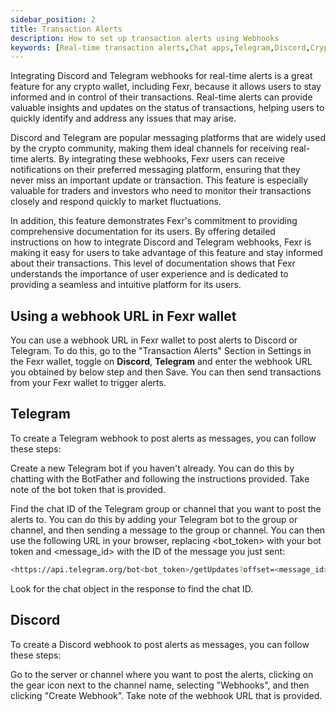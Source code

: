 ```yaml
---
sidebar_position: 2
title: Transaction Alerts
description: How to set up transaction alerts using Webhooks
keywords: [Real-time transaction alerts,Chat apps,Telegram,Discord,Cryptocurrencies,Digital assets,Portfolio,Market movements,Informed decisions,Buying,Selling,Holding,Community,Engaging experience,Success]
---
```


Integrating Discord and Telegram webhooks for real-time alerts is a great feature for any crypto wallet, including Fexr, because it allows users to stay informed and in control of their transactions. Real-time alerts can provide valuable insights and updates on the status of transactions, helping users to quickly identify and address any issues that may arise.

Discord and Telegram are popular messaging platforms that are widely used by the crypto community, making them ideal channels for receiving real-time alerts. By integrating these webhooks, Fexr users can receive notifications on their preferred messaging platform, ensuring that they never miss an important update or transaction. This feature is especially valuable for traders and investors who need to monitor their transactions closely and respond quickly to market fluctuations.

In addition, this feature demonstrates Fexr's commitment to providing comprehensive documentation for its users. By offering detailed instructions on how to integrate Discord and Telegram webhooks, Fexr is making it easy for users to take advantage of this feature and stay informed about their transactions. This level of documentation shows that Fexr understands the importance of user experience and is dedicated to providing a seamless and intuitive platform for its users.

## Using a webhook URL in Fexr wallet

You can use a webhook URL in Fexr wallet to post alerts to Discord or Telegram. To do this, go to the "Transaction Alerts" Section in Settings in the Fexr wallet, toggle on **Discord**, **Telegram** and enter the webhook URL you obtained by below step and then Save. You can then send transactions from your Fexr wallet to trigger alerts.

## Telegram

To create a Telegram webhook to post alerts as messages, you can follow these steps:

Create a new Telegram bot if you haven't already. You can do this by chatting with the BotFather and following the instructions provided. Take note of the bot token that is provided.

Find the chat ID of the Telegram group or channel that you want to post the alerts to. You can do this by adding your Telegram bot to the group or channel, and then sending a message to the group or channel. You can then use the following URL in your browser, replacing <bot_token> with your bot token and <message_id> with the ID of the message you just sent:

```bash
<https://api.telegram.org/bot<bot_token>/getUpdates?offset=<message_id>>
```

Look for the chat object in the response to find the chat ID.

## Discord

To create a Discord webhook to post alerts as messages, you can follow these steps:

Go to the server or channel where you want to post the alerts, clicking on the gear icon next to the channel name, selecting "Webhooks", and then clicking "Create Webhook". Take note of the webhook URL that is provided.
